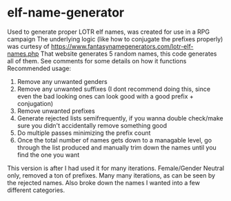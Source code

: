 # elf-name-generator
Used to generate proper LOTR elf names, was created for use in a RPG campaign
The underlying logic (like how to conjugate the prefixes properly) was curtesy of https://www.fantasynamegenerators.com/lotr-elf-names.php
That website generates 5 random names, this code generates all of them.
See comments for some details on how it functions
Recommended usage:
1. Remove any unwanted genders
2. Remove any unwanted suffixes (I dont recommend doing this, since even the bad looking ones can look good with a good prefix + conjugation)
3. Remove unwanted prefixes
4. Generate rejected lists semifrequently, if you wanna double check/make sure you didn't accidentally remove something good
5. Do multiple passes minimizing the prefix count
6. Once the total number of names gets down to a managable level, go through the list produced and manually trim down the names until you find the one you want

This version is after I had used it for many iterations. Female/Gender Neutral only, removed a ton of prefixes. Many many iterations, as can be seen by the rejected names. Also broke down the names I wanted into a few different categories. 
